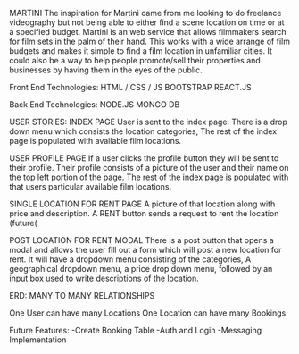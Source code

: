 MARTINI
The inspiration for Martini came from me looking to do freelance videography but not being able to either find a scene location on time or at a specified budget.
Martini is an web service that allows filmmakers search for film sets in the palm of their hand. This works with a wide arrange of film budgets and makes it simple to find a film location in unfamiliar cities. It could also be a way to help people promote/sell their properties and businesses by having them in the eyes of the public.

Front End Technologies:
HTML / CSS / JS
BOOTSTRAP
REACT.JS

Back End Technologies:
NODE.JS
MONGO DB

USER STORIES:
INDEX PAGE
User is sent to the index page. There is a drop down menu which consists the location categories, The rest of the index page is populated with available film locations.

USER PROFILE PAGE
If a user clicks the profile button they will be sent to their profile.
Their profile consists of a picture of the user and their name on the top left portion of the page.
The rest of the index page is populated with that users particular available film locations.

SINGLE LOCATION FOR RENT PAGE
A picture of that location along with price and description.
A RENT button sends a request to rent the location (future(

POST LOCATION FOR RENT MODAL
There is a post button that opens a modal and allows the user fill out a form which will post a new location for rent. It  will have a dropdown menu consisting of the categories, A geographical dropdown menu, a price drop down menu, followed by an input box used to write descriptions of the location.

ERD:
MANY TO MANY RELATIONSHIPS

One User can have many Locations
One Location can have many Bookings


Future Features:
-Create Booking Table
-Auth and Login
-Messaging Implementation
